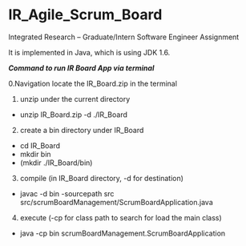 # IR_Agile_Scrum_Board
Integrated Research – Graduate/Intern Software Engineer Assignment

It is implemented in Java, which is using JDK 1.6.


***Command to run IR Board App via terminal***

0.Navigation
locate the IR_Board.zip in the terminal

1. unzip under the current directory
* unzip IR_Board.zip -d ./IR_Board

2. create a bin directory under IR_Board
* cd IR_Board
* mkdir bin 
* (mkdir ./IR_Board/bin)

3. compile (in IR_Board directory, -d for destination)
* javac -d bin -sourcepath src src/scrumBoardManagement/ScrumBoardApplication.java

4. execute (-cp for class path to search for load the main class)
* java -cp bin scrumBoardManagement.ScrumBoardApplication

